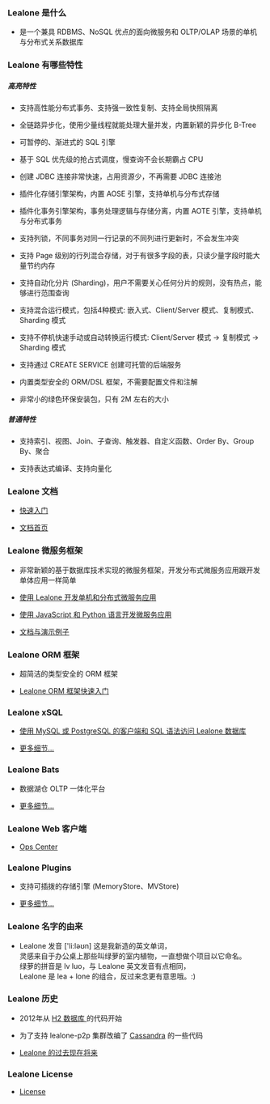 
### Lealone 是什么

* 是一个兼具 RDBMS、NoSQL 优点的面向微服务和 OLTP/OLAP 场景的单机与分布式关系数据库


### Lealone 有哪些特性

##### 高亮特性

* 支持高性能分布式事务、支持强一致性复制、支持全局快照隔离

* 全链路异步化，使用少量线程就能处理大量并发，内置新颖的异步化 B-Tree

* 可暂停的、渐进式的 SQL 引擎

* 基于 SQL 优先级的抢占式调度，慢查询不会长期霸占 CPU

* 创建 JDBC 连接非常快速，占用资源少，不再需要 JDBC 连接池
 
* 插件化存储引擎架构，内置 AOSE 引擎，支持单机与分布式存储

* 插件化事务引擎架构，事务处理逻辑与存储分离，内置 AOTE 引擎，支持单机与分布式事务

* 支持列锁，不同事务对同一行记录的不同列进行更新时，不会发生冲突

* 支持 Page 级别的行列混合存储，对于有很多字段的表，只读少量字段时能大量节约内存

* 支持自动化分片 (Sharding)，用户不需要关心任何分片的规则，没有热点，能够进行范围查询

* 支持混合运行模式，包括4种模式: 嵌入式、Client/Server 模式、复制模式、Sharding 模式

* 支持不停机快速手动或自动转换运行模式: Client/Server 模式 -> 复制模式 -> Sharding 模式

* 支持通过 CREATE SERVICE 创建可托管的后端服务

* 内置类型安全的 ORM/DSL 框架，不需要配置文件和注解

* 非常小的绿色环保安装包，只有 2M 左右的大小


##### 普通特性

* 支持索引、视图、Join、子查询、触发器、自定义函数、Order By、Group By、聚合

* 支持表达式编译、支持向量化


### Lealone 文档

* [快速入门](https://github.com/lealone/Lealone-Docs/blob/master/%E5%BA%94%E7%94%A8%E6%96%87%E6%A1%A3/%E7%94%A8%E6%88%B7%E6%96%87%E6%A1%A3.md)

* [文档首页](https://github.com/lealone/Lealone-Docs)


### Lealone 微服务框架

* 非常新颖的基于数据库技术实现的微服务框架，开发分布式微服务应用跟开发单体应用一样简单

* [使用 Lealone 开发单机和分布式微服务应用](https://github.com/lealone/Lealone-Docs/blob/master/%E5%BA%94%E7%94%A8%E6%96%87%E6%A1%A3/%E4%BD%BF%E7%94%A8Lealone%E5%BC%80%E5%8F%91%E5%8D%95%E6%9C%BA%E5%92%8C%E5%88%86%E5%B8%83%E5%BC%8F%E5%BE%AE%E6%9C%8D%E5%8A%A1%E5%BA%94%E7%94%A8.md)

* [使用 JavaScript 和 Python 语言开发微服务应用](https://github.com/lealone/Lealone-Polyglot)

* [文档与演示例子](https://github.com/lealone/Lealone-Examples)


### Lealone ORM 框架

* 超简洁的类型安全的 ORM 框架

* [Lealone ORM 框架快速入门](https://github.com/lealone/Lealone-Docs/blob/master/%E5%BA%94%E7%94%A8%E6%96%87%E6%A1%A3/Lealone%20ORM%E6%A1%86%E6%9E%B6%E5%BF%AB%E9%80%9F%E5%85%A5%E9%97%A8.md)


### Lealone xSQL

* [使用 MySQL 或 PostgreSQL 的客户端和 SQL 语法访问 Lealone 数据库](https://github.com/lealone/Lealone-Docs/blob/master/%E5%BA%94%E7%94%A8%E6%96%87%E6%A1%A3/%E4%BD%BF%E7%94%A8MySQL%E6%88%96PostgreSQL%E7%9A%84%E5%AE%A2%E6%88%B7%E7%AB%AF%E5%92%8CSQL%E8%AF%AD%E6%B3%95%E8%AE%BF%E9%97%AELealone%E6%95%B0%E6%8D%AE%E5%BA%93.md)

* [更多细节...](https://github.com/lealone/Lealone-xSQL)


### Lealone Bats

* 数据湖仓 OLTP 一体化平台

* [更多细节...](https://github.com/lealone/Bats)


### Lealone Web 客户端

* [Ops Center](https://github.com/lealone/Lealone-OpsCenter)


### Lealone Plugins

* 支持可插拨的存储引擎 (MemoryStore、MVStore)

* [更多细节...](https://github.com/lealone/Lealone-Plugins)


### Lealone 名字的由来

* Lealone 发音 ['li:ləʊn] 这是我新造的英文单词， <br>
  灵感来自于办公桌上那些叫绿萝的室内植物，一直想做个项目以它命名。 <br>
  绿萝的拼音是 lv luo，与 Lealone 英文发音有点相同，<br>
  Lealone 是 lea + lone 的组合，反过来念更有意思哦。:)


### Lealone 历史

* 2012年从 [H2 数据库 ](http://www.h2database.com/html/main.html)的代码开始

* 为了支持 lealone-p2p 集群改编了 [Cassandra](https://cassandra.apache.org/) 的一些代码

* [Lealone 的过去现在将来](https://github.com/codefollower/My-Blog/issues/16)


### Lealone License

* [License](https://github.com/lealone/Lealone/blob/master/LICENSE.md)
